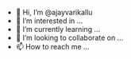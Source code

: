 - 👋 Hi, I’m @ajayvarikallu
- 👀 I’m interested in ...
- 🌱 I’m currently learning ...
- 💞️ I’m looking to collaborate on ...
- 📫 How to reach me ...

<!---
ajayvarikallu/ajayvarikallu is a ✨ special ✨ repository because its `README.md` (this file) appears on your GitHub profile.
You can click the Preview link to take a look at your changes.
--->
